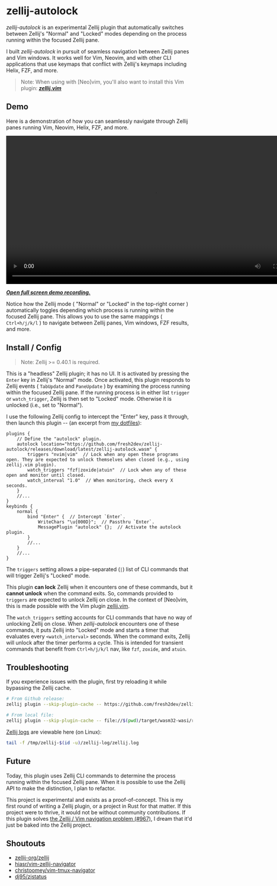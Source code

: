 # zellij-autolock

*zellij-autolock* is an experimental Zellij plugin that automatically switches between Zellij's "Normal" and "Locked" modes depending on the process running within the focused Zellij pane.

I built *zellij-autolock* in pursuit of seamless navigation between Zellij panes and Vim windows. It works well for Vim, Neovim, and with other CLI applications that use keymaps that conflict with Zellij's keymaps including Helix, FZF, and more.

> Note: When using with [Neo]vim, you'll also want to install this Vim plugin: [***zellij.vim***](https://github.com/fresh2dev/zellij.vim)

## Demo

Here is a demonstration of how you can seamlessly navigate through Zellij panes running Vim, Neovim, Helix, FZF, and more.

<video autoplay="false" controls="controls" style="width: 800px;">
  <source src="https://img.fresh2.dev/1716528665751_11894996682.webm" type="video/webm"/>
  <p><i>This page does not support webm video playback.</i></p>
  <p><i><a href="https://img.fresh2.dev/1716528665751_11894996682.webm" target="_blank">Click here to watch the demo recording.</a></i></p>
</video>
<p><b><i><a href="https://img.fresh2.dev/1716528665751_11894996682.webm" target="_blank">Open full screen demo recording.</a></i></b></p>

Notice how the Zellij mode ( "Normal" or "Locked" in the top-right corner ) automatically toggles depending which process is running within the focused Zellij pane. This allows you to use the same mappings ( `Ctrl+h/j/k/l` ) to navigate between Zellij panes, Vim windows, FZF results, and more.

## Install / Config

> Note: Zellij >= 0.40.1 is required.

This is a "headless" Zellij plugin; it has no UI. It is activated by pressing the `Enter` key in Zellij's "Normal" mode. Once activated, this plugin responds to Zellij events ( `TabUpdate` and `PaneUpdate` ) by examining the process running within the focused Zellij pane. If the running process is in either list `trigger` or `watch_trigger`, Zellij is then set to "Locked" mode. Otherwise it is unlocked (i.e., set to "Normal").

I use the following Zellij config to intercept the "Enter" key, pass it through, then launch this plugin -- (an excerpt from [my dotfiles](https://github.com/fresh2dev/dotfiles)):

```kdl
plugins {
    // Define the "autolock" plugin.
    autolock location="https://github.com/fresh2dev/zellij-autolock/releases/download/latest/zellij-autolock.wasm" {
        triggers "nvim|vim"  // Lock when any open these programs open. They are expected to unlock themselves when closed (e.g., using zellij.vim plugin).
        watch_triggers "fzf|zoxide|atuin"  // Lock when any of these open and monitor until closed.
        watch_interval "1.0"  // When monitoring, check every X seconds.
    }
    //...
}
keybinds {
    normal {
        bind "Enter" {  // Intercept `Enter`.
            WriteChars "\u{000D}";  // Passthru `Enter`.
            MessagePlugin "autolock" {};  // Activate the autolock plugin.
        }
        //...
    }
    //...
}
```

The `triggers` setting allows a pipe-separated (`|`) list of CLI commands that will trigger Zellij's "Locked" mode.

This plugin **can lock** Zellij when it encounters one of these commands, but it **cannot unlock** when the command exits. So, commands provided to `triggers` are expected to unlock Zellij on close. In the context of [Neo]vim, this is made possible with the Vim plugin [zellij.vim](https://github.com/fresh2dev/zellij.vim).

The `watch_triggers` setting accounts for CLI commands that have no way of unlocking Zellij on close. When *zellij-autolock* encounters one of these commands, it puts Zellij into "Locked" mode and starts a timer that evaluates every `<watch_interval>` seconds. When the command exits, Zellij will unlock after the timer performs a cycle. This is intended for transient commands that benefit from `Ctrl+h/j/k/l` nav, like `fzf`, `zoxide`, and `atuin`.

## Troubleshooting

If you experience issues with the plugin, first try reloading it while bypassing the Zellij cache.

```sh
# From Github release:
zellij plugin --skip-plugin-cache -- https://github.com/fresh2dev/zellij-autolock/releases/download/latest/zellij-autolock.wasm

# From local file:
zellij plugin --skip-plugin-cache -- file://$(pwd)/target/wasm32-wasi/release/zellij-autolock.wasm
```

[Zellij logs](https://zellij.dev/documentation/plugin-api-logging) are viewable here (on Linux):

```sh
tail -f /tmp/zellij-$(id -u)/zellij-log/zellij.log
```

## Future

Today, this plugin uses Zellij CLI commands to determine the process running within the focused Zellij pane. When it is possible to use the Zellij API to make the distinction, I plan to refactor.

This project is experimental and exists as a proof-of-concept. This is my first round of writing a Zellij plugin, or a project in Rust for that matter. If this project were to thrive, it would not be without community contributions. If this plugin solves [the Zellij / Vim navigation problem (#967)](https://github.com/zellij-org/zellij/issues/967), I dream that it'd just be baked into the Zellij project.

## Shoutouts

- [zellij-org/zellij](https://github.com/zellij-org/zellij)
- [hiasr/vim-zellij-navigator](https://github.com/hiasr/vim-zellij-navigator)
- [christoomey/vim-tmux-navigator](https://github.com/christoomey/vim-tmux-navigator)
- [dj95/zjstatus](https://github.com/dj95/zjstatus)
